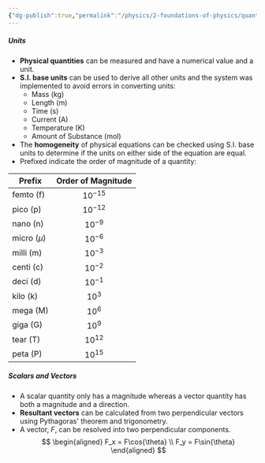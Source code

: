 ```yaml
---
{"dg-publish":true,"permalink":"/physics/2-foundations-of-physics/quantities-and-units/"}
---
```


##### Units
- **Physical quantities** can be measured and have a numerical value and a unit.
- **S.I. base units** can be used to derive all other units and the system was implemented to avoid errors in converting units:
	- Mass (kg)
	- Length (m)
	- Time (s)
	- Current (A)
	- Temperature (K)
	- Amount of Substance (mol)
- The **homogeneity** of physical equations can be checked using S.I. base units to determine if the units on either side of the equation are equal.
- Prefixed indicate the order of magnitude of a quantity:

|**Prefix**|**Order of Magnitude**|   
|---|:---:|
|femto (f)|$10^{-15}$|
|pico (p)|$10^{-12}$|
|nano (n)|$10^{-9}$|
|micro ($\mu$)|$10^{-6}$|
|milli (m)|$10^{-3}$|
|centi (c)|$10^{-2}$|
|deci (d)|$10^{-1}$|
|kilo (k)|$10^{3}$|
|mega (M)|$10^{6}$|
|giga (G)|$10^{9}$|
|tear (T)|$10^{12}$|
|peta (P)|$10^{15}$|

##### Scalars and Vectors
- A scalar quantity only has a magnitude whereas a vector quantity has both a magnitude and a direction.
- **Resultant vectors** can be calculated from two perpendicular vectors using Pythagoras' theorem and trigonometry.
- A vector, $F$, can be resolved into two perpendicular components.
$$
\begin{aligned}
F_x = F\cos{\theta} \\
F_y = F\sin{\theta} 
\end{aligned}
$$